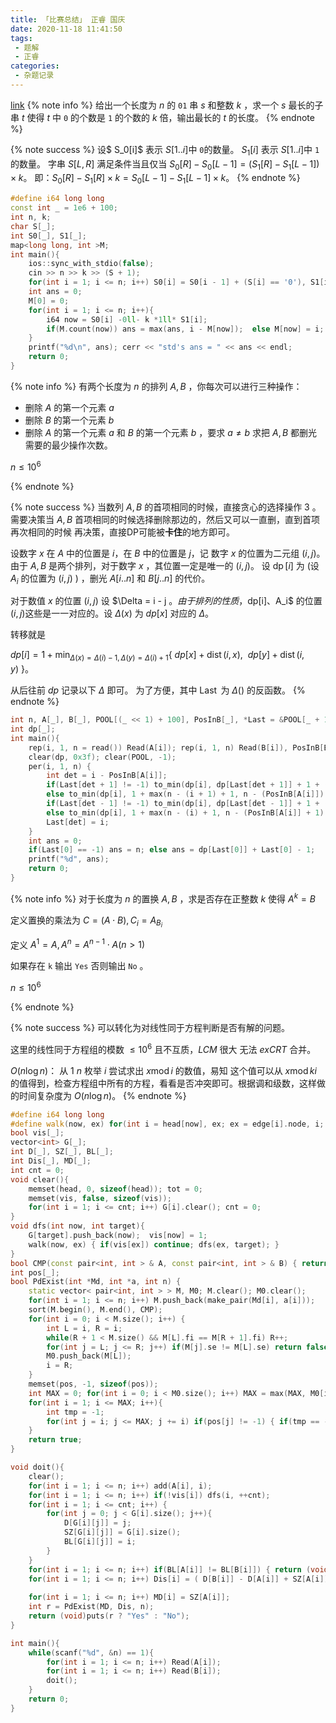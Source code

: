 ```yaml
---
title: 「比赛总结」 正睿 国庆
date: 2020-11-18 11:41:50
tags:
 - 题解
 - 正睿
categories:
 - 杂题记录
---
```



[link](http://zhengruioi.com/contest/766/problem/394)
{% note info %}
给出一个长度为 $n$ 的 `01` 串 $s$ 和整数 $k$ ，求一个 $s$ 最长的子串 $t$ 使得 $t$ 中 `0` 的个数是 `1` 的个数的 $k$ 倍，输出最长的 $t$ 的长度。
{% endnote %}
<!-- more -->
{% note success %}
设$ S_0[i]$ 表示 $S[1..i]$中 `0`的数量。 $S_1[i]$ 表示 $S[1..i]$中 `1`的数量。
字串 $S[L, R]$ 满足条件当且仅当 $S_0[R] - S_0[L - 1] = (S_1[R] - S_1[L - 1]) \times k$。
即：$S_0[R] - S_1[R] \times k = S_0[L - 1] - S_1[L - 1] \times k$。
{% endnote %}
```cpp
#define i64 long long 
const int _ = 1e6 + 100;
int n, k;
char S[_];
int S0[_], S1[_];
map<long long, int >M;
int main(){ 
	ios::sync_with_stdio(false);
	cin >> n >> k >> (S + 1); 
	for(int i = 1; i <= n; i++) S0[i] = S0[i - 1] + (S[i] == '0'), S1[i] = S1[i - 1] + (S[i] == '1');
	int ans = 0;  
	M[0] = 0;
	for(int i = 1; i <= n; i++){
		i64 now = S0[i] -0ll- k *1ll* S1[i];
		if(M.count(now)) ans = max(ans, i - M[now]);  else M[now] = i;
	}
	printf("%d\n", ans); cerr << "std's ans = " << ans << endl;
	return 0;
}
```


{% note info %}
有两个长度为 $n$ 的排列 $A,B$ ，你每次可以进行三种操作：
 - 删除 $A$ 的第一个元素 $a$
 - 删除 $B$ 的第一个元素 $b$
 - 删除 $A$ 的第一个元素 $a$ 和 $B$ 的第一个元素 $b$ ，要求 $a\neq b$
求把 $A,B$ 都删光需要的最少操作次数。

$n \le 10^6$

{% endnote %}
<!-- more -->
{% note success %}
当数列 $A, B$ 的首项相同的时候，直接贪心的选择操作 3 。需要决策当 $A, B$ 首项相同的时候选择删除那边的，然后又可以一直删，直到首项再次相同的时候 再决策，直接DP可能被**卡住**的地方即可。

设数字 $x$ 在 $A$ 中的位置是 $i$，在 $B$ 中的位置是 $j$，记 数字 $x$ 的位置为二元组 $(i, j)$。由于 $A , B$ 是两个排列，对于数字 $x$ ，其位置一定是唯一的 $(i, j)$。
设 $\operatorname{dp}[i]$ 为 (设 $A_i$ 的位置为 $(i, j)$ ) ，删光 $A[i..n]$ 和 $B[j..n]$ 的代价。

对于数值 $x$ 的位置 $(i, j)$ 设 $\Delta = i - j $。由于排列的性质，$dp[i]$、$A_i$ 的位置 $(i, j)$这些是一一对应的。设 $\Delta(x)$ 为 $dp[x]$ 对应的 $\Delta$。

转移就是 

$dp[i] = 1 + \min_{\Delta(x) = \Delta(i) - 1, \Delta(y) = \Delta(i) + 1}\limits{\{\ dp[x] + \operatorname{dist}(i, x),\ \ dp[y] + \operatorname{dist}(i, y)}\ \}$。

从后往前 $dp$ 记录以下 $\Delta$ 即可。
为了方便，其中 $\operatorname{Last}$ 为 $\Delta()$ 的反函数。
{% endnote %}
```cpp
int n, A[_], B[_], POOL[(_ << 1) + 100], PosInB[_], *Last = &POOL[_ + 10];
int dp[_];
int main(){
    rep(i, 1, n = read()) Read(A[i]); rep(i, 1, n) Read(B[i]), PosInB[B[i]] = i;
    clear(dp, 0x3f); clear(POOL, -1);
    per(i, 1, n) {
        int det = i - PosInB[A[i]];
        if(Last[det + 1] != -1) to_min(dp[i], dp[Last[det + 1]] + 1 + (Last[det + 1] - (i + 1)));
        else to_min(dp[i], 1 + max(n - (i + 1) + 1, n - (PosInB[A[i]]) + 1 ));
        if(Last[det - 1] != -1) to_min(dp[i], dp[Last[det - 1]] + 1 + (Last[det - 1] - (i)));
        else to_min(dp[i], 1 + max(n - (i) + 1, n - (PosInB[A[i]] + 1) + 1));
        Last[det] = i;
    }
    int ans = 0;
    if(Last[0] == -1) ans = n; else ans = dp[Last[0]] + Last[0] - 1;
    printf("%d", ans);
    return 0;
}
```

{% note info %}
对于长度为 $n$ 的置换 $A,B$ ，求是否存在正整数 $k$ 使得 $A^k=B$

定义置换的乘法为 
$C = (A \cdot B), C_i=A_{B_i}$

定义 $A^1=A,A^n=A^{n-1} \cdot A(n > 1)$

如果存在 `k` 输出 `Yes` 否则输出 `No` 。

$n \le 10^6$

{% endnote %}
<!-- more -->

{% note success %}
可以转化为对线性同于方程判断是否有解的问题。

这里的线性同于方程组的模数 $\le 10^6$ 且不互质，$LCM$ 很大 无法 $exCRT$ 合并。

$O(n \operatorname{log} n)$：
从 $1 ~ n$ 枚举 $i$ 尝试求出 $x \operatorname{mod} i$ 的数值，易知 这个值可以从 $x \operatorname{mod} k \dot i$ 的值得到，检查方程组中所有的方程，看看是否冲突即可。根据调和级数，这样做的时间复杂度为 $O(n \operatorname{log} n)$。
{% endnote %}

```cpp
#define i64 long long 
#define walk(now, ex) for(int i = head[now], ex; ex = edge[i].node, i; i = edge[i].nxt)
bool vis[_];
vector<int> G[_];
int D[_], SZ[_], BL[_];
int Dis[_], MD[_];
int cnt = 0;
void clear(){
	memset(head, 0, sizeof(head)); tot = 0;
	memset(vis, false, sizeof(vis));
	for(int i = 1; i <= cnt; i++) G[i].clear(); cnt = 0;
}
void dfs(int now, int target){
	G[target].push_back(now);  vis[now] = 1;
	walk(now, ex) { if(vis[ex]) continue; dfs(ex, target); }
}
bool CMP(const pair<int, int > & A, const pair<int, int > & B) { return A.fi < B.fi; }
int pos[_];
bool PdExist(int *Md, int *a, int n) {
	static vector< pair<int, int > > M, M0; M.clear(); M0.clear();
	for(int i = 1; i <= n; i++) M.push_back(make_pair(Md[i], a[i]));
	sort(M.begin(), M.end(), CMP);
	for(int i = 0; i < M.size(); i++) {
		int L = i, R = i;
		while(R + 1 < M.size() && M[L].fi == M[R + 1].fi) R++;
		for(int j = L; j <= R; j++) if(M[j].se != M[L].se) return false;
		M0.push_back(M[L]);
		i = R;
	}
	memset(pos, -1, sizeof(pos));
	int MAX = 0; for(int i = 0; i < M0.size(); i++) MAX = max(MAX, M0[i].fi), pos[M0[i].fi] = i;
	for(int i = 1; i <= MAX; i++){
		int tmp = -1;
		for(int j = i; j <= MAX; j += i) if(pos[j] != -1) { if(tmp == -1) tmp = M0[pos[j]].se % i; else if(tmp != M0[pos[j]].se % i) return false; }
	}
	return true;
}

void doit(){
	clear();
	for(int i = 1; i <= n; i++) add(A[i], i);
	for(int i = 1; i <= n; i++) if(!vis[i]) dfs(i, ++cnt);
	for(int i = 1; i <= cnt; i++) {
		for(int j = 0; j < G[i].size(); j++){
			D[G[i][j]] = j;
			SZ[G[i][j]] = G[i].size();
			BL[G[i][j]] = i;	
		}
	}
	for(int i = 1; i <= n; i++) if(BL[A[i]] != BL[B[i]]) { return (void)puts("No");}
	for(int i = 1; i <= n; i++) Dis[i] = ( D[B[i]] - D[A[i]] + SZ[A[i]] ) % SZ[A[i]];
	
	for(int i = 1; i <= n; i++) MD[i] = SZ[A[i]];
	int r = PdExist(MD, Dis, n);
	return (void)puts(r ? "Yes" : "No"); 
}

int main(){
	while(scanf("%d", &n) == 1){
		for(int i = 1; i <= n; i++) Read(A[i]);
		for(int i = 1; i <= n; i++) Read(B[i]);
		doit();
	}
	return 0;
}
```



